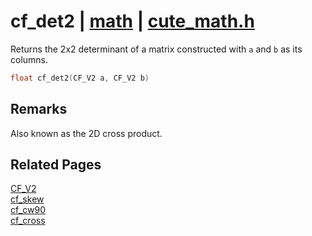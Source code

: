 # cf_det2 | [math](https://github.com/RandyGaul/cute_framework/blob/master/docs/math/README.md) | [cute_math.h](https://github.com/RandyGaul/cute_framework/blob/master/include/cute_math.h)

Returns the 2x2 determinant of a matrix constructed with `a` and `b` as its columns.

```cpp
float cf_det2(CF_V2 a, CF_V2 b)
```

## Remarks

Also known as the 2D cross product.

## Related Pages

[CF_V2](https://github.com/RandyGaul/cute_framework/blob/master/docs/math/cf_v2.md)  
[cf_skew](https://github.com/RandyGaul/cute_framework/blob/master/docs/math/cf_skew.md)  
[cf_cw90](https://github.com/RandyGaul/cute_framework/blob/master/docs/math/cf_cw90.md)  
[cf_cross](https://github.com/RandyGaul/cute_framework/blob/master/docs/math/cf_cross.md)  
